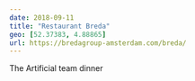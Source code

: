 ```yaml
---
date: 2018-09-11
title: "Restaurant Breda"
geo: [52.37383, 4.88865]
url: https://bredagroup-amsterdam.com/breda/
---
```


The Artificial team dinner
